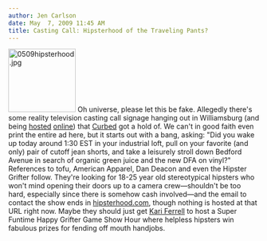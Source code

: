 ```yaml
---
author: Jen Carlson
date: May  7, 2009 11:45 AM
title: Casting Call: Hipsterhood of the Traveling Pants?
---
```


<p><span class="mt-enclosure mt-enclosure-image" style="display: inline;"> <img alt="0509hipsterhood.jpg" src="https://web.archive.org/web/20130302024128im_/http://gothamist.com/attachments/arts_jen/0509hipsterhood.jpg" width="135" height="127" class="image-right"> </span>Oh universe, please let this be fake. Allegedly there&apos;s some reality television casting call signage hanging out in Williamsburg (and being <a href="https://web.archive.org/web/20130302024128/http://www.realitywanted.com/call/4626-open-call-for-major-network-tv-pilot-about-life-in-williamsburg">hosted</a> <a href="https://web.archive.org/web/20130302024128/http://brooklyntheborough.com/?p=861">online</a>) that <a href="https://web.archive.org/web/20130302024128/http://curbed.com/archives/2009/05/07/the_williamsburg_casting_call_you_knew_would_come.php">Curbed</a> got a hold of. We can&apos;t in good faith even print the entire ad here, but it starts out with a bang, asking: &quot;Did you wake up today around 1:30 EST in your industrial loft, pull on your favorite (and only) pair of cutoff jean shorts, and take a leisurely stroll down Bedford Avenue in search of organic green juice and the new DFA on vinyl?&quot; References to tofu, American Apparel, Dan Deacon and even the Hipster Grifter follow. They&apos;re looking for 18-25 year old stereotypical hipsters who won&apos;t mind opening their doors up to a camera crew&#x2014;shouldn&apos;t be too hard, especially since there is somehow cash involved&#x2014;and the email to contact the show ends in <a href="https://web.archive.org/web/20130302024128/http://hipsterhood.com/">hipsterhood.com</a>, though nothing is hosted at that URL right now. Maybe they should just get <a href="https://web.archive.org/web/20130302024128/http://gothamist.com/tags/kariferrell">Kari Ferrell</a> to host a Super Funtime Happy Grifter Game Show Hour where helpless hipsters win fabulous prizes for fending off mouth handjobs.</p>